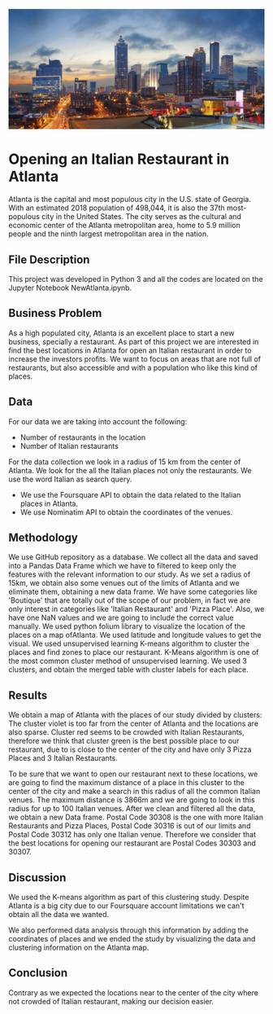 
![](atlanta-skyline.jpg)

# Opening an Italian Restaurant in Atlanta

Atlanta is the capital and most populous city in the U.S. state of Georgia. With an estimated 2018 population of 498,044, it is also the 37th most-populous city in the United States. The city serves as the cultural and economic center of the Atlanta metropolitan area, home to 5.9 million people and the ninth largest metropolitan area in the nation.
## File Description

This project was developed in Python 3 and all the codes are located on the Jupyter Notebook NewAtlanta.ipynb.

## Business Problem

As a high populated city, Atlanta is an excellent place to start a new business, specially a restaurant. As part of this project we are interested in find the best locations in Atlanta for open an Italian restaurant in order to increase the investors profits. We want to focus on areas that are not full of restaurants, but also accessible and with a population who like this kind of places.

## Data

For our data we are taking into account the following:

* Number of restaurants in the location
* Number of Italian restaurants

For the data collection we  look in a radius of 15 km from the center of Atlanta. We look for the all the Italian places not only the restaurants. We use the word Italian as search query.

* We use the Foursquare API to obtain the data related to the Italian places in Atlanta.
* We use Nominatim API to obtain the coordinates of the venues.

## Methodology

We use GitHub  repository as a database. We collect all the data and saved into a Pandas Data Frame which we have to filtered to keep only the features with the relevant information to our study. As we set a radius of 15km, we obtain also some venues out of the limits of Atlanta and we eliminate them, obtaining a new data frame.
We have some categories like 'Boutique' that are totally out of the scope of our problem, in fact we are only interest in categories like 'Italian Restaurant' and 'Pizza Place'. Also, we have one NaN values and we are going to include the correct value manually. We used python folium library to visualize the location of the places on a map ofAtlanta.  We used latitude and longitude values to get the visual.
We used unsupervised learning K-means algorithm to cluster the places and find zones to place our restaurant. K-Means algorithm is one of the most common cluster method of unsupervised learning. We used 3 clusters, and obtain the merged table with cluster labels for each place.

## Results

We obtain a map of Atlanta with the places of our study divided by clusters:
The cluster violet is too far from the center of Atlanta and the locations are also sparse. Cluster red seems to be crowded with Italian Restaurants, therefore  we think that cluster green is the best possible place to our restaurant, due to is close to the center of the city and have only 3 Pizza Places and 3 Italian Restaurants.

To be sure that we want to open our restaurant next to these locations, we are going to find the maximum distance of a place in this cluster to the center of the city and make a search in this radius of all the common Italian venues. The maximum distance is 3866m and we are going to look in this radius for up to 100 Italian venues. After we clean and filtered all the data, we obtain a new Data frame. Postal Code 30308 is the one with more Italian Restaurants and Pizza Places, Postal Code 30316 is out of our limits and Postal Code 30312 has only one Italian venue. Therefore we consider that the best locations for opening our restaurant are Postal Codes 30303 and 30307.

## Discussion

We used the K-means algorithm as part of this clustering study. Despite Atlanta is a big city due to our Foursquare account limitations we can't obtain all the data we wanted.

We also performed data analysis through this information by adding the coordinates of places and we ended the study by visualizing the data and clustering information on the Atlanta map.

## Conclusion

Contrary as we expected the locations near to the center of the city where not crowded of Italian restaurant, making our decision easier.
